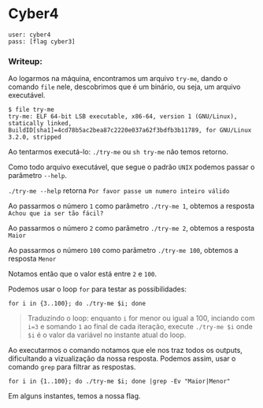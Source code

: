 # Cyber4

```
user: cyber4
pass: [flag cyber3]
```
### Writeup:

Ao logarmos na máquina, encontramos um arquivo `try-me`, dando o comando `file` nele, descobrimos que é um binário, ou seja, um arquivo executável. 
```
$ file try-me
try-me: ELF 64-bit LSB executable, x86-64, version 1 (GNU/Linux), statically linked, BuildID[sha1]=4cd78b5ac2bea87c2220e037a62f3bdfb3b11789, for GNU/Linux 3.2.0, stripped
```
Ao tentarmos executá-lo: `./try-me` ou `sh try-me` não temos retorno.

Como todo arquivo executável, que segue o padrão `UNIX` podemos passar o parâmetro `--help`.

`./try-me --help` retorna `Por favor passe um numero inteiro válido`

Ao passarmos o número `1` como parâmetro `./try-me 1`, obtemos a resposta `Achou que ia ser tão fácil?` 

Ao passarmos o número `2` como parâmetro `./try-me 2`, obtemos a resposta `Maior`

Ao passarmos o número `100` como parâmetro `./try-me 100`, obtemos a resposta `Menor`

Notamos então que o valor está entre `2` e `100`.

Podemos usar o loop `for` para testar as possibilidades:

`for i in {3..100}; do ./try-me $i; done`

>Traduzindo o loop: enquanto `i` for menor ou igual a 100, inciando com `i=3` e somando `1` ao final de cada iteração, execute `./try-me $i` onde `$i` é o valor da variável no instante atual do loop.

Ao executarmos o comando notamos que ele nos traz todos os outputs, dificultando a vizualização da nossa resposta.
Podemos assim, usar o comando `grep` para filtrar as respostas.

`for i in {1..100}; do ./try-me $i; done |grep -Ev "Maior|Menor"`

Em alguns instantes, temos a nossa flag.